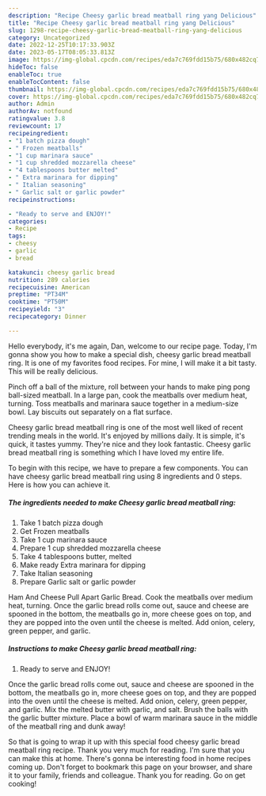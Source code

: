 ```yaml
---
description: "Recipe Cheesy garlic bread meatball ring yang Delicious"
title: "Recipe Cheesy garlic bread meatball ring yang Delicious"
slug: 1298-recipe-cheesy-garlic-bread-meatball-ring-yang-delicious
category: Uncategorized
date: 2022-12-25T10:17:33.903Z
date: 2023-05-17T08:05:33.813Z
image: https://img-global.cpcdn.com/recipes/eda7c769fdd15b75/680x482cq70/cheesy-garlic-bread-meatball-ring-recipe-main-photo.jpg
hideToc: false
enableToc: true
enableTocContent: false
thumbnail: https://img-global.cpcdn.com/recipes/eda7c769fdd15b75/680x482cq70/cheesy-garlic-bread-meatball-ring-recipe-main-photo.jpg
cover: https://img-global.cpcdn.com/recipes/eda7c769fdd15b75/680x482cq70/cheesy-garlic-bread-meatball-ring-recipe-main-photo.jpg
author: Admin
authorAv: notfound
ratingvalue: 3.8
reviewcount: 17
recipeingredient:
- "1 batch pizza dough"
- " Frozen meatballs"
- "1 cup marinara sauce"
- "1 cup shredded mozzarella cheese"
- "4 tablespoons butter melted"
- " Extra marinara for dipping"
- " Italian seasoning"
- " Garlic salt or garlic powder"
recipeinstructions:

- "Ready to serve and ENJOY!"
categories:
- Recipe
tags:
- cheesy
- garlic
- bread

katakunci: cheesy garlic bread 
nutrition: 289 calories
recipecuisine: American
preptime: "PT34M"
cooktime: "PT50M"
recipeyield: "3"
recipecategory: Dinner

---
```



Hello everybody, it's me again, Dan, welcome to our recipe page. Today, I'm gonna show you how to make a special dish, cheesy garlic bread meatball ring. It is one of my favorites food recipes. For mine, I will make it a bit tasty. This will be really delicious.

Pinch off a ball of the mixture, roll between your hands to make ping pong ball-sized meatball. In a large pan, cook the meatballs over medium heat, turning. Toss meatballs and marinara sauce together in a medium-size bowl. Lay biscuits out separately on a flat surface.

Cheesy garlic bread meatball ring is one of the most well liked of recent trending meals in the world. It's enjoyed by millions daily. It is simple, it's quick, it tastes yummy. They're nice and they look fantastic. Cheesy garlic bread meatball ring is something which I have loved my entire life.


To begin with this recipe, we have to prepare a few components. You can have cheesy garlic bread meatball ring using 8 ingredients and 0 steps. Here is how you can achieve it.

<!--inarticleads1-->

##### The ingredients needed to make Cheesy garlic bread meatball ring:

1. Take 1 batch pizza dough
1. Get  Frozen meatballs
1. Take 1 cup marinara sauce
1. Prepare 1 cup shredded mozzarella cheese
1. Take 4 tablespoons butter, melted
1. Make ready  Extra marinara for dipping
1. Take  Italian seasoning
1. Prepare  Garlic salt or garlic powder


Ham And Cheese Pull Apart Garlic Bread. Cook the meatballs over medium heat, turning. Once the garlic bread rolls come out, sauce and cheese are spooned in the bottom, the meatballs go in, more cheese goes on top, and they are popped into the oven until the cheese is melted. Add onion, celery, green pepper, and garlic. 

<!--inarticleads2-->

##### Instructions to make Cheesy garlic bread meatball ring:


1. Ready to serve and ENJOY!

Once the garlic bread rolls come out, sauce and cheese are spooned in the bottom, the meatballs go in, more cheese goes on top, and they are popped into the oven until the cheese is melted. Add onion, celery, green pepper, and garlic. Mix the melted butter with garlic, and salt. Brush the balls with the garlic butter mixture. Place a bowl of warm marinara sauce in the middle of the meatball ring and dunk away! 

So that is going to wrap it up with this special food cheesy garlic bread meatball ring recipe. Thank you very much for reading. I'm sure that you can make this at home. There's gonna be interesting food in home recipes coming up. Don't forget to bookmark this page on your browser, and share it to your family, friends and colleague. Thank you for reading. Go on get cooking!
